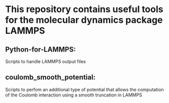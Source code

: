 # This repository contains useful tools for the molecular dynamics package LAMMPS

## Python-for-LAMMPS:
Scripts to handle LAMMPS output files

## coulomb_smooth_potential:
Scripts to perfom an additional type of potential that allows the computation of the Coulomb interaction using a smooth truncation in LAMMPS
